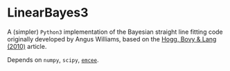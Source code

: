 # LinearBayes3

A (simpler) `Python3` implementation of the Bayesian straight line fitting code
originally developed by Angus Williams, based on the [Hogg, Bovy & Lang 
(2010)](http://arxiv.org/abs/1008.4686) article.

Depends on `numpy`, `scipy`, [`emcee`](https://github.com/dfm/emcee).
